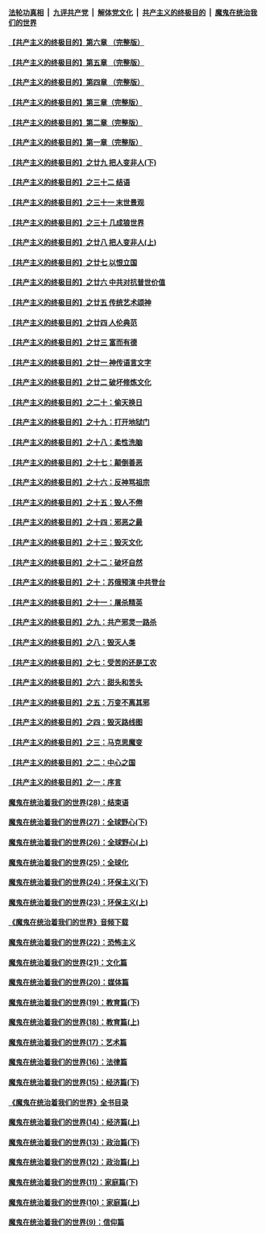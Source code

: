 

####  [法轮功真相](../../../../basic/blob/master/README.md?t=05040431) &nbsp;|&nbsp; [九评共产党](../../../../9ping.md/blob/master/README.md?t=05040431) &nbsp;|&nbsp; [解体党文化](../../../../jtdwh.md/blob/master/README.md?t=05040431)  &nbsp;|&nbsp; [共产主义的终极目的](../../../../gczydzjmd.md/blob/master/README.md?t=05040431) &nbsp;|&nbsp; [魔鬼在统治我们的世界](../../../../mgztzwmdsj.md/blob/master/README.md?t=05040431) 

#### [【共产主义的终极目的】第六章 （完整版）](../pages/nsc422/n11428913.md?t=05040431) 

#### [【共产主义的终极目的】第五章 （完整版）](../pages/nsc422/n11428912.md?t=05040431) 

#### [【共产主义的终极目的】第四章 （完整版）](../pages/nsc422/n11428907.md?t=05040431) 

#### [【共产主义的终极目的】第三章（完整版）](../pages/nsc422/n11428848.md?t=05040431) 

#### [【共产主义的终极目的】第二章（完整版）](../pages/nsc422/n11428831.md?t=05040431) 

#### [【共产主义的终极目的】第一章（完整版）](../pages/nsc422/n11417651.md?t=05040431) 

#### [【共产主义的终极目的】之廿九 把人变非人(下)](../pages/nsc422/n11344140.md?t=05040431) 

#### [【共产主义的终极目的】之三十二 结语](../pages/nsc422/n11360535.md?t=05040431) 

#### [【共产主义的终极目的】之三十一 末世景观](../pages/nsc422/n11351129.md?t=05040431) 

#### [【共产主义的终极目的】之三十 几成狼世界](../pages/nsc422/n11348280.md?t=05040431) 

#### [【共产主义的终极目的】之廿八 把人变非人(上)](../pages/nsc422/n11340492.md?t=05040431) 

#### [【共产主义的终极目的】之廿七 以恨立国](../pages/nsc422/n11336944.md?t=05040431) 

#### [【共产主义的终极目的】之廿六 中共对抗普世价值](../pages/nsc422/n11324785.md?t=05040431) 

#### [【共产主义的终极目的】之廿五 传统艺术颂神](../pages/nsc422/n11296396.md?t=05040431) 

#### [【共产主义的终极目的】之廿四 人伦典范](../pages/nsc422/n11296397.md?t=05040431) 

#### [【共产主义的终极目的】之廿三 富而有德](../pages/nsc422/n11283598.md?t=05040431) 

#### [【共产主义的终极目的】之廿一 神传语言文字](../pages/nsc422/n11263265.md?t=05040431) 

#### [【共产主义的终极目的】之廿二 破坏修炼文化](../pages/nsc422/n11245728.md?t=05040431) 

#### [【共产主义的终极目的】之二十：偷天换日](../pages/nsc422/n11238846.md?t=05040431) 

#### [【共产主义的终极目的】之十九：打开地狱门](../pages/nsc422/n11206376.md?t=05040431) 

#### [【共产主义的终极目的】之十八：柔性洗脑](../pages/nsc422/n11199994.md?t=05040431) 

#### [【共产主义的终极目的】之十七：颠倒善恶](../pages/nsc422/n11179782.md?t=05040431) 

#### [【共产主义的终极目的】之十六：反神骂祖宗](../pages/nsc422/n11166798.md?t=05040431) 

#### [【共产主义的终极目的】之十五：毁人不倦](../pages/nsc422/n11166792.md?t=05040431) 

#### [【共产主义的终极目的】之十四：邪恶之最](../pages/nsc422/n11150249.md?t=05040431) 

#### [【共产主义的终极目的】之十三：毁灭文化](../pages/nsc422/n11135227.md?t=05040431) 

#### [【共产主义的终极目的】之十二：破坏自然](../pages/nsc422/n11135214.md?t=05040431) 

#### [【共产主义的终极目的】之十：苏俄预演 中共登台](../pages/nsc422/n11118424.md?t=05040431) 

#### [【共产主义的终极目的】之十一：屠杀精英](../pages/nsc422/n11118442.md?t=05040431) 

#### [【共产主义的终极目的】之九：共产邪灵一路杀](../pages/nsc422/n11114139.md?t=05040431) 

#### [【共产主义的终极目的】之八：毁灭人类](../pages/nsc422/n11108503.md?t=05040431) 

#### [【共产主义的终极目的】之七：受苦的还是工农](../pages/nsc422/n11101809.md?t=05040431) 

#### [【共产主义的终极目的】之六：甜头和苦头](../pages/nsc422/n11096971.md?t=05040431) 

#### [【共产主义的终极目的】之五：万变不离其邪](../pages/nsc422/n11091285.md?t=05040431) 

#### [【共产主义的终极目的】之四：毁灭路线图](../pages/nsc422/n11086284.md?t=05040431) 

#### [【共产主义的终极目的】之三：马克思魔变](../pages/nsc422/n11061941.md?t=05040431) 

#### [【共产主义的终极目的】之二：中心之国](../pages/nsc422/n11047728.md?t=05040431) 

#### [【共产主义的终极目的】之一：序言](../pages/nsc422/n11086077.md?t=05040431) 

#### [魔鬼在统治着我们的世界(28)：结束语](../pages/nsc422/n10936246.md?t=05040431) 

#### [魔鬼在统治着我们的世界(27)：全球野心(下)](../pages/nsc422/n10928319.md?t=05040431) 

#### [魔鬼在统治着我们的世界(26)：全球野心(上)](../pages/nsc422/n10900318.md?t=05040431) 

#### [魔鬼在统治着我们的世界(25)：全球化](../pages/nsc422/n10788205.md?t=05040431) 

#### [魔鬼在统治着我们的世界(24)：环保主义(下)](../pages/nsc422/n10695307.md?t=05040431) 

#### [魔鬼在统治着我们的世界(23)：环保主义(上)](../pages/nsc422/n10688613.md?t=05040431) 

#### [《魔鬼在统治着我们的世界》音频下载](../pages/nsc422/n10635553.md?t=05040431) 

#### [魔鬼在统治着我们的世界(22)：恐怖主义](../pages/nsc422/n10614727.md?t=05040431) 

#### [魔鬼在统治着我们的世界(21)：文化篇](../pages/nsc422/n10597706.md?t=05040431) 

#### [魔鬼在统治着我们的世界(20)：媒体篇](../pages/nsc422/n10586579.md?t=05040431) 

#### [魔鬼在统治着我们的世界(19)：教育篇(下)](../pages/nsc422/n10564808.md?t=05040431) 

#### [魔鬼在统治着我们的世界(18)：教育篇(上)](../pages/nsc422/n10526970.md?t=05040431) 

#### [魔鬼在统治着我们的世界(17)：艺术篇](../pages/nsc422/n10499093.md?t=05040431) 

#### [魔鬼在统治着我们的世界(16)：法律篇](../pages/nsc422/n10485969.md?t=05040431) 

#### [魔鬼在统治着我们的世界(15)：经济篇(下)](../pages/nsc422/n10469975.md?t=05040431) 

#### [《魔鬼在统治着我们的世界》全书目录](../pages/nsc422/n10464261.md?t=05040431) 

#### [魔鬼在统治着我们的世界(14)：经济篇(上)](../pages/nsc422/n10457370.md?t=05040431) 

#### [魔鬼在统治着我们的世界(13)：政治篇(下)](../pages/nsc422/n10448270.md?t=05040431) 

#### [魔鬼在统治着我们的世界(12)：政治篇(上)](../pages/nsc422/n10444576.md?t=05040431) 

#### [魔鬼在统治着我们的世界(11)：家庭篇(下)](../pages/nsc422/n10440961.md?t=05040431) 

#### [魔鬼在统治着我们的世界(10)：家庭篇(上)](../pages/nsc422/n10435448.md?t=05040431) 

#### [魔鬼在统治着我们的世界(9)：信仰篇](../pages/nsc422/n10432159.md?t=05040431) 

